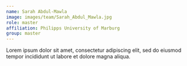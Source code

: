 ```yaml
---
name: Sarah Abdul-Mawla
image: images/team/Sarah_Abdul_Mawla.jpg
role: master
affiliation: Philipps University of Marburg
group: master
---
```


Lorem ipsum dolor sit amet, consectetur adipiscing elit, sed do eiusmod tempor incididunt ut labore et dolore magna aliqua.

